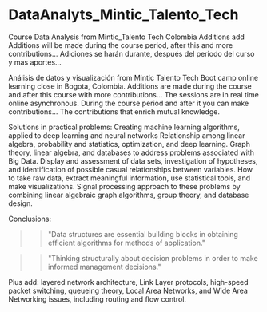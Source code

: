 # DataAnalyts_Mintic_Talento_Tech
Course Data Analysis from Mintic_Talento Tech Colombia
Additions add Additions will be made during the course period, after this and more contributions...
Adiciones se harán durante, después del periodo del curso y mas aportes...



Análisis de datos y visualización from Mintic Talento Tech Boot camp online learning close in Bogota, Colombia.
Additions are made during the course and after this course with more contributions...
The sessions are in real time online asynchronous. During the course period and after it you can make contributions...
The contributions that enrich mutual knowledge.

Solutions in practical problems:
Creating machine learning algorithms, applied to deep learning and neural networks
Relationship among linear algebra, probability and statistics, optimization, and deep learning. 
Graph theory, linear algebra, and databases to address problems associated with Big Data.
Display and assessment of data sets, investigation of hypotheses, and identification of possible casual relationships between variables. 
How to take raw data, extract meaningful information, use statistical tools, and make visualizations.
Signal processing approach to these problems by combining linear algebraic graph algorithms, group theory, and database design. 

Conclusions:
>>"Data structures are essential building blocks in obtaining efficient algorithms for methods of application."

>>"Thinking structurally about decision problems in order to make informed management decisions."

Plus add: 
layered network architecture, Link Layer protocols, high-speed packet switching, queueing theory, 
Local Area Networks, and Wide Area Networking issues, including routing and flow control.
